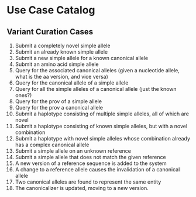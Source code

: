 # Use Case Catalog

Variant Curation Cases
---

1. Submit a completely novel simple allele
2. Submit an already known simple allele
3. Submit a new simple allele for a known canonical allele
4. Submit an amino acid simple allele
5. Query for the associated canonical alleles (given a nucleotide allele, what is the aa version, and vice versa)
6. Query for the canonical allele of a simple allele
7. Query for all the simple alleles of a canonical allele (just the known ones?)
8. Query for the prov of a simple allele
9. Query for the prov a canonical allele
10. Submit a haplotype consisting of multiple simple alleles, all of which are novel
11. Submit a haplotype consisting of known simple alleles, but with a novel combination
12. Submit a haplotype with novel simple alleles whose combination already has a complex canonical allele
13. Submit a simple allele on an unknown reference
14. Submit a simple allele that does not match the given reference
15. A new version of a reference sequence is added to the system
16. A change to a reference allele causes the invalidation of a canonical allele
17. Two canonical alleles are found to represent the same entity
18. The canonicalizer is updated, moving to a new version. 
